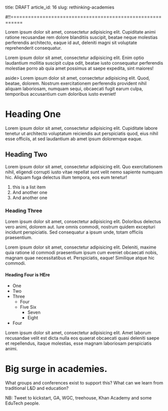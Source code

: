 title: DRAFT
article_id: 16
slug: rethinking-academies

#!!==========================================================

Lorem ipsum dolor sit amet, consectetur adipisicing elit. Cupiditate animi ratione recusandae rem dolore blanditiis suscipit, beatae neque molestias perferendis architecto, eaque id aut, deleniti magni sit voluptate reprehenderit consequatur.

Lorem ipsum dolor sit amet, consectetur adipisicing elit. Enim optio laudantium mollitia suscipit culpa odit, beatae iusto consequatur perferendis molestiae porro ab quia amet possimus at saepe expedita, sint maiores!

aside> Lorem ipsum dolor sit amet, consectetur adipisicing elit. Quod, beatae, dolorem. Nostrum exercitationem perferendis provident nihil aliquam laboriosam, numquam sequi, obcaecati fugit earum culpa, temporibus accusantium cum doloribus iusto eveniet!

# Heading One

Lorem ipsum dolor sit amet, consectetur adipisicing elit. Cupiditate labore tenetur ut architecto voluptatum reiciendis aut perspiciatis quod, eius nihil esse officiis, at sed laudantium ab amet ipsum doloremque eaque.

## Heading Two

Lorem ipsum dolor sit amet, consectetur adipisicing elit. Quo exercitationem nihil, eligendi corrupti iusto vitae repellat sunt velit nemo sapiente numquam hic. Aliquam fuga delectus illum tempora, eos eum tenetur!

1. this is a list item
2. And another one
3. And another one

### Heading Three

Lorem ipsum dolor sit amet, consectetur adipisicing elit. Doloribus delectus vero animi, dolorem aut. Iure omnis commodi, nostrum quidem excepturi incidunt perspiciatis. Sed consequatur a ipsum unde, totam officiis praesentium.

Lorem ipsum dolor sit amet, consectetur adipisicing elit. Deleniti, maxime quia ratione id commodi praesentium ipsum cum eveniet obcaecati nobis, magnam quae necessitatibus et. Perspiciatis, eaque! Similique atque hic commodi.

#### Heading Four is HEre

- One
- Two
- Three
    + Four
    + Five Six
        * Seven
        * Eight
- Four

Lorem ipsum dolor sit amet, consectetur adipisicing elit. Amet laborum recusandae velit est dicta nulla eos quaerat obcaecati quasi deleniti saepe et repellendus, itaque molestias, esse magnam laboriosam perspiciatis animi.

# Big surge in academies.

What groups and conferences exist to support this?
What can we learn from traditional L&D and education?

NB: Tweet to kickstart, GA, WGC, treehouse, Khan Academy and some EduTech people.
